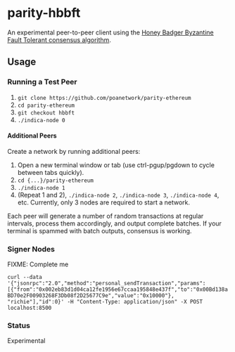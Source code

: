 # parity-hbbft

An experimental peer-to-peer client using the [Honey Badger Byzantine Fault
Tolerant consensus algorithm](https://github.com/poanetwork/hbbft).

## Usage

### Running a Test Peer

1. `git clone https://github.com/poanetwork/parity-ethereum`
2. `cd parity-ethereum`
3. `git checkout hbbft`
3. `./indica-node 0`

#### Additional Peers

Create a network by running additional peers:

1. Open a new terminal window or tab (use ctrl-pgup/pgdown to cycle between
   tabs quickly).
2. `cd {...}/parity-ethereum`
3. `./indica-node 1`
4. (Repeat 1 and 2), `./indica-node 2`, `./indica-node 3`, `./indica-node 4`,
   etc. Currently, only 3 nodes are required to start a network.

Each peer will generate a number of random transactions at regular intervals,
process them accordingly, and output complete batches. If your terminal is
spammed with batch outputs, consensus is working.

### Signer Nodes

FIXME: Complete me

`curl --data '{"jsonrpc":"2.0","method":"personal_sendTransaction","params":[{"from":"0x002eb83d1d04ca12fe1956e67ccaa195848e437f","to":"0x00Bd138aBD70e2F00903268F3Db08f2D25677C9e","value":"0x10000"}, "richie"],"id":0}' -H "Content-Type: application/json" -X POST localhost:8500`

### Status

Experimental